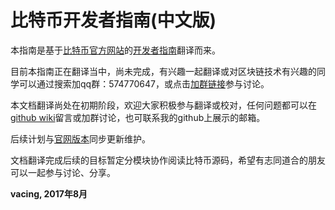 # 比特币开发者指南(中文版)

本指南是基于[比特币官方网站](https://bitcoin.org/en/)的[开发者指南](https://bitcoin.org/en/developer-guide#block-chain-overview)翻译而来。


目前本指南正在翻译当中，尚未完成，有兴趣一起翻译或对区块链技术有兴趣的同学可以通过搜索加qq群：574770647，或点击[加群链接](https://jq.qq.com/?_wv=1027&k=54U989d)参与讨论。

本文档翻译尚处在初期阶段，欢迎大家积极参与翻译或校对，任何问题都可以在[github wiki](https://github.com/vacing/BitcoinDeveloperGuide_zhcn/wiki)留言或加群讨论，也可联系我的github上展示的邮箱。

后续计划与[官网版本](https://github.com/bitcoin-dot-org/bitcoin.org/tree/master/_includes/devdoc)同步更新维护。


文档翻译完成后续的目标暂定分模块协作阅读比特币源码，希望有志同道合的朋友可以一起参与讨论、分享。




**vacing, 2017年8月**